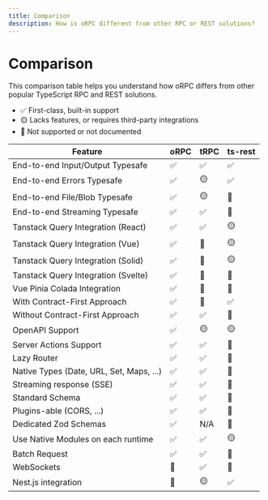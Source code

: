 ```yaml
---
title: Comparison
description: How is oRPC different from other RPC or REST solutions?
---
```


# Comparison

This comparison table helps you understand how oRPC differs from other popular TypeScript RPC and REST solutions.

- ✅ First-class, built-in support
- 🟡 Lacks features, or requires third-party integrations
- 🛑 Not supported or not documented

| Feature                                  | oRPC | tRPC | ts-rest |
| ---------------------------------------- | ---- | ---- | ------- |
| End-to-end Input/Output Typesafe         | ✅   | ✅   | ✅      |
| End-to-end Errors Typesafe               | ✅   | 🟡   | ✅      |
| End-to-end File/Blob Typesafe            | ✅   | 🟡   | 🛑      |
| End-to-end Streaming Typesafe            | ✅   | ✅   | 🛑      |
| Tanstack Query Integration (React)       | ✅   | ✅   | 🟡      |
| Tanstack Query Integration (Vue)         | ✅   | 🛑   | 🟡      |
| Tanstack Query Integration (Solid)       | ✅   | 🛑   | 🟡      |
| Tanstack Query Integration (Svelte)      | ✅   | 🛑   | 🛑      |
| Vue Pinia Colada Integration             | ✅   | 🛑   | 🛑      |
| With Contract-First Approach             | ✅   | 🛑   | ✅      |
| Without Contract-First Approach          | ✅   | ✅   | 🛑      |
| OpenAPI Support                          | ✅   | 🟡   | 🟡      |
| Server Actions Support                   | ✅   | ✅   | 🛑      |
| Lazy Router                              | ✅   | ✅   | 🛑      |
| Native Types (Date, URL, Set, Maps, ...) | ✅   | ✅   | 🛑      |
| Streaming response (SSE)                 | ✅   | ✅   | 🛑      |
| Standard Schema                          | ✅   | ✅   | 🛑      |
| Plugins-able (CORS, ...)                 | ✅   | ✅   | 🛑      |
| Dedicated Zod Schemas                    | ✅   | N/A  | 🛑      |
| Use Native Modules on each runtime       | ✅   | ✅   | 🟡      |
| Batch Request                            | ✅   | ✅   | 🛑      |
| WebSockets                               | 🛑   | ✅   | 🛑      |
| Nest.js integration                      | 🛑   | 🟡   | ✅      |
